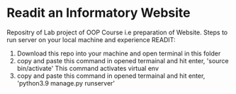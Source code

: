 # Readit an Informatory Website
Repositry of Lab project of OOP Course i.e preparation of Website.
Steps to run server on your local machine and experience READIT:
1. Download this repo into your machine and open terminal in this folder
2. copy and paste this command in opened termainal and hit enter, 'source bin/activate'
       This command activates virtual env
3. copy and paste this command in opened termainal and hit enter, 'python3.9 manage.py runserver'
